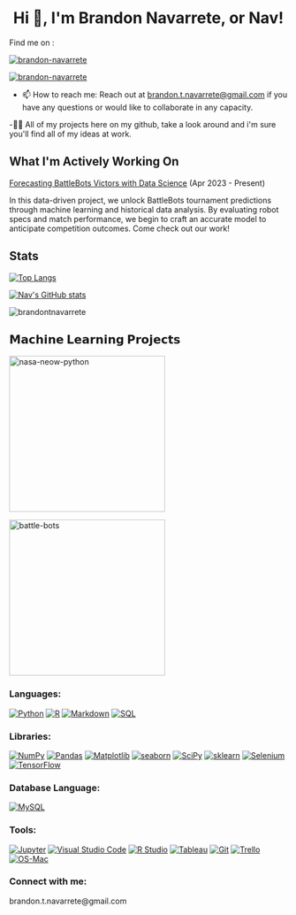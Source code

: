 <h1 align="center"> Hi 👋, I'm Brandon Navarrete, or Nav!</h1>

Find me on :

<a href="https://www.linkedin.com/in/brandon-navarrete/" target="blank"><img align="center" src="https://img.shields.io/badge/LinkedIn-blue?style=flat&logo=linkedin&labelColor=black" alt="brandon-navarrete" /></a>

<a href="https://public.tableau.com/app/profile/brandon.navarrete" target="blank"><img align="center" src="https://img.shields.io/badge/Tableau-lightblue?style=flat&logo=tableau&labelColor=black" alt="brandon-navarrete" /></a>

 - 📫 How to reach me: Reach out at brandon.t.navarrete@gmail.com if you have any questions or would like to collaborate in any capacity.

 -👨‍💻 All of my projects here on my github, take a look around and i'm sure you'll find all of my ideas at work.

## What I'm Actively Working On
[Forecasting BattleBots Victors with Data Science](https://github.com/Battle-Bots-Project/battle-bots)
(Apr 2023 - Present)


In this data-driven project, we unlock BattleBots tournament predictions through machine learning and historical data analysis. By evaluating robot specs and match performance, we begin to craft an accurate model to anticipate competition outcomes. Come check out our work!


## Stats
[![Top Langs](https://github-readme-stats.vercel.app/api/top-langs/?username=brandontnavarrete&hide=Jupyter-Notebook&layout=compact&theme=dracula)](https://github.com/brandontnavarrete/github-readme-stats)

[![Nav's GitHub stats](https://github-readme-stats.vercel.app/api?username=brandontnavarrete&show_icons=true&theme=dracula)](https://github.com/brandontnavarrete/github-readme-stats)

<p><img align="center" src="https://github-readme-streak-stats.herokuapp.com/?user=brandontnavarrete&theme=dracula" alt="brandontnavarrete" /></p>




## 𝗠𝗮𝗰𝗵𝗶𝗻𝗲 𝗟𝗲𝗮𝗿𝗻𝗶𝗻𝗴 𝗣𝗿𝗼𝗷𝗲𝗰𝘁𝘀
<p align="left">
<a href="https://github.com/Battle-Bots-Project/battle-bots"><img width="282" src="https://denvercoder1-github-readme-stats.vercel.app/api/pin?username=brandontnavarrete&repo=nasa-neow-python&theme=react&bg_color=1F222E&title_color=F85D7F&icon_color=F8D866&hide_border=true&show_icons=false" alt="nasa-neow-python"></a>
 
<p align="left">
<a href="https://github.com/Battle-Bots-Project/battle-bots"><img width="282" src="https://denvercoder1-github-readme-stats.vercel.app/api/pin?username=brandontnavarrete&repo=battle-bots&theme=react&bg_color=1F222E&title_color=F85D7F&icon_color=F8D866&hide_border=true&show_icons=false" alt="battle-bots"></a>



<h3 align="left">Languages:</h3>
 
  <a href="#"><img alt="Python" src="https://img.shields.io/badge/Python-00498D.svg?logo=python&logoColor=white"></a>
  <a href="#"><img alt="R" src="https://custom-icon-badges.herokuapp.com/badge/R-00172D.svg?logo=R&logoColor=white"></a>
  <a href="#"><img alt="Markdown" src="https://img.shields.io/badge/Markdown-000000.svg?logo=markdown&logoColor=white"></a>
  <a href="#"><img alt="SQL" src="https://custom-icon-badges.herokuapp.com/badge/SQL-02386E.svg?logo=database&logoColor=white"></a>
  
  
  
<h3 align="left">Libraries:</h3>

  <a href="#"><img alt="NumPy" src="https://img.shields.io/badge/Numpy-225366.svg?logo=numpy&logoColor=white"></a>
  <a href="#"><img alt="Pandas" src="https://img.shields.io/badge/Pandas-2A677F.svg?logo=pandas&logoColor=white"></a>
  <a href="#"><img alt="Matplotlib" src="https://img.shields.io/badge/Matplotlib-337C99.svg?logo=matplotlib-python&logoColor=white"></a>
  <a href="#"><img alt="seaborn" src="https://img.shields.io/badge/seaborn-3B91B2.svg?logo=pandas&logoColor=white"></a>
  <a href="#"><img alt="SciPy" src="https://img.shields.io/badge/SciPy-4CBBE5.svg?logo=scipy&logoColor=white"></a>
  <a href="#"><img alt="sklearn" src="https://img.shields.io/badge/sklearn-55d0ff.svg?logo=scikitlearn&logoColor=white"></a>
  <a href="#"><img alt="Selenium" src="https://img.shields.io/badge/Selenium-193E4C.svg?logo=Selenium&logoColor=white"></a>
  <a href="#"><img alt="TensorFlow" src="https://img.shields.io/badge/TensorFlow-AAE7FF.svg?logo=TensorFlow&logoColor=white"></a>
 
<h3 align="left">Database Language:</h3>

  <a href="#"><img alt="MySQL" src="https://img.shields.io/badge/MySQL-EEFAFF.svg?logo=mysql&logoColor=white"></a>
  
<h3 align="left">Tools:</h3>

<a href="#"><img alt="Jupyter" src="https://img.shields.io/badge/Jupyter-4A8B99.svg?logo=Jupyter&logoColor=white"></a>
<a href="#"><img alt="Visual Studio Code" src="https://img.shields.io/badge/Visual%20Studio%20Code-3D747F.svg?logo=visual-studio-code&logoColor=white"></a>
<a href="#"><img alt="R Studio" src="https://img.shields.io/badge/R Studio-315C66.svg?logo=RStudio&logoColor=white"></a>
<a href="#"><img alt="Tableau" src="https://img.shields.io/badge/Tableau-25454C.svg?logo=tableau&logoColor=white"></a>
<a href="#"><img alt="Git" src="https://img.shields.io/badge/Git-182E33.svg?logo=git&logoColor=white"></a>
<a href="#"><img alt="Trello" src="https://img.shields.io/badge/Trello-7ce8ff.svg?logo=Trello&logoColor=white"></a>
<a href="#"><img alt="OS-Mac" src="https://img.shields.io/badge/-OC%20Mac-555555?logo=apple&logoColor=white"></a>


<h3 align="left">Connect with me:</h3> brandon.t.navarrete@gmail.com
